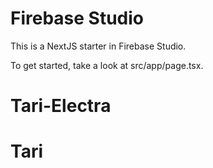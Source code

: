 # Firebase Studio

This is a NextJS starter in Firebase Studio.

To get started, take a look at src/app/page.tsx.
# Tari-Electra
# Tari
